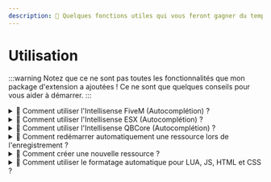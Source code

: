 ```yaml
---
description: 🎉 Quelques fonctions utiles qui vous feront gagner du temps
---
```


# Utilisation

:::warning
Notez que ce ne sont pas toutes les fonctionnalités que mon package d'extension a ajoutées ! Ce ne sont que quelques conseils pour vous aider à démarrer.
:::

<details>
  <summary>
    <span>💭 Comment utiliser l'Intellisense FiveM (Autocomplétion) ?</span>
  </summary>
   1. Appuyez sur STRG + ESPACE ou commencez à taper pour ouvrir l'autocomplétion
   2. Recherchez n'importe quel natif
   <img src="/img/vscode-fivem-pack/usage_1.gif" alt="Utilisation du pack FiveM" />
   3. 🎉 Vous pouvez maintenant utiliser les natifs FiveM plus rapidement !
</details>

<details>
  <summary>
    <span>💭 Comment utiliser l'Intellisense ESX (Autocomplétion) ?</span>
  </summary>
   1. Appuyez sur STRG + ESPACE ou commencez à taper pour ouvrir l'autocomplétion
   2. Recherchez xPlayer ou ESX
   <img src="/img/vscode-fivem-pack/usage_2.gif" alt="Utilisation du pack FiveM" />
   3. 🎉 Vous pouvez maintenant utiliser les méthodes ESX plus rapidement !
</details>

<details>
  <summary>
    <span>💭 Comment utiliser l'Intellisense QBCore (Autocomplétion) ?</span>
  </summary>
   1. Appuyez sur STRG + ESPACE ou commencez à taper pour ouvrir l'autocomplétion
   2. Recherchez Player ou QBCore
   <img src="/img/vscode-fivem-pack/usage_3.gif" alt="Utilisation du pack FiveM" />
   3. 🎉 Vous pouvez maintenant utiliser les méthodes QBCore plus rapidement !
</details>

<details>
  <summary>
    <span>💭 Comment redémarrer automatiquement une ressource lors de l'enregistrement ?</span>
  </summary>
   1. Démarrez votre dossier de script complet dans vscode (espace de travail)
   2. Cliquez sur le bouton `Connecter` dans la barre en bas à gauche
   <img src="/img/vscode-fivem-pack/usage_4.png" alt="Utilisation du pack FiveM" />
   3. Après cela, une fenêtre d'entrée s'ouvrira. Entrez le mot de passe RCON que vous avez défini dans votre CFG là
   <img src="/img/vscode-fivem-pack/usage_5.png" alt="Utilisation du pack FiveM" />
   4. 🎉 Maintenant, une requête RCON est envoyée à chaque sauvegarde et la ressource (nom de l'espace de travail) est redémarrée tant que le mot de passe est correct.
</details>

<details>
  <summary>
    <span>💭 Comment créer une nouvelle ressource ?</span>
  </summary>
   1. Faites un clic droit dans la barre de fichiers
   2. Sélectionnez `Générer une ressource FiveM`
   <img src="/img/vscode-fivem-pack/usage_6.png" alt="Utilisation du pack FiveM" />
   3. Suivez la configuration
   <img src="/img/vscode-fivem-pack/usage_7.gif" alt="Utilisation du pack FiveM" />
   4. 🎉 Vous avez créé un nouveau script !
   <img src="/img/vscode-fivem-pack/usage_8.png" alt="Utilisation du pack FiveM" />
   <br></br>
   <img src="/img/vscode-fivem-pack/usage_9.png" alt="Utilisation du pack FiveM" />
</details>

<details>
  <summary>
    <span>💭 Comment utiliser le formatage automatique pour LUA, JS, HTML et CSS ?</span>
  </summary>
   1. Créez un dossier `.vscode` dans votre espace de travail
   2. Créez le `settings.json`, utilisez le [modèle de paramètres actuel](https://github.com/Tuncion/vscode-fivem-development-kit/blob/main/examples/settings.json) sur GitHub
   3. Ajustez les paramètres
   4. 🎉 Si vous enregistrez un fichier maintenant, le code est formaté automatiquement
</details>